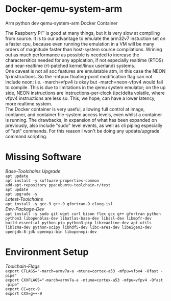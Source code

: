 # Docker-qemu-system-arm
Arm python dev qemu-system-arm Docker Container  

The Raspberry Pi™ is good at many things, but it is very slow at compiling from source. It is to our advantage to emulate the arm32v7 instuction set on a faster cpu, because even running the emulation in a VM will be many orders of magnitude faster than host-system source compilations.  Wrining out as much performance as possible is needed to increase the charactersitics needed for any applcation, if not especially realtime (RTOS) and near-realtime (rt-patched kernel/linux userland) systems.  
One caveat is not all soc features are emulatable atm, in this case the NEON fp instructions. So the -mfpu= floating-point modification flag can not include neon; i.e. -march=vfpv4 is okay but -march=neon-vfpv4 would fail to compile. This is due to limitations in the qemu system emulator; on the up side, NEON instructions are instructions-per-clock (ipc)delta volatile, where vfpv4 instructions are less so. This, we hope, can have a lower latency, more realtime system.  
The Docker container is very useful, allowing full control at image, contianer, and container file-system access levels, even whilst a container is running. The drawbacks, in expansion of what has been expanded on previously, also include "sudo" level events, as well as cli piping especially of "apt" commands. For this reason I won't be doing any update/upgrade command scripting.  

# Missing Software  
*Base-Toolchains Upgrade*  
`apt update`  
`apt install -y software-properties-common`  
`add-apt-repository ppa:ubuntu-toolchain-r/test`  
`apt update`  
`apt upgrade -y`  
*Latest-Toolchains*  
`apt install -y gcc-9 g++-9 gfortran-9 cloog-isl`  
*Dev-Package-Dev*  
`apt install -y sudo git wget curl bison flex gcc g++ gfortran python python3 libopenblas-dev libatlas-base-dev libssl-dev libmpfr-dev build-essential python-pip python3-pip libreadline-dev apt-utils liblzma-dev python-scipy libhdf5-dev libc-ares-dev libeigen3-dev openjdk-8-jdk openmpi-bin libopenmpi-dev`  

# Environment Setup  
*Toolchain-Flags*  
`export CFLAGS="-march=armv7a-a -mtune=cortex-a53 -mfpu=vfpv4 -Ofast -pipe"`  
`export CXXFLAGS="-march=armv7a-a -mtune=cortex-a53 -mfpu=vfpv4 -Ofast -pipe"`  
`export CC=gcc-9`  
`export CXX=g++-9`  
